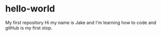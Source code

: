 # hello-world
My first repository
Hi my name is Jake and I'm learning how to code and gitHub is my first stop.
